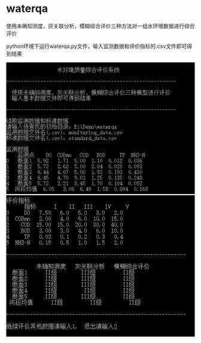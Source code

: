 # waterqa
使用未确知测度，灰关联分析，模糊综合评价三种方法对一组水环境数据进行综合评价

python环境下运行waterqa.py文件，输入监测数据和评价指标的.csv文件即可得到结果

![](/imgs/1.png)
![](/imgs/2.png)
